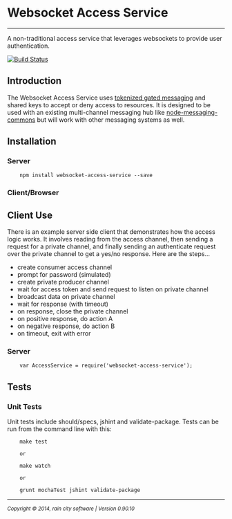 # Websocket Access Service
- - -

A non-traditional access service that leverages websockets to provide user authentication.

[![Build Status](https://travis-ci.org/darrylwest/websocket-access-service.svg?branch=master)](https://travis-ci.org/darrylwest/websocket-access-service)

## Introduction

The Websocket Access Service uses [tokenized gated messaging](http://blog.raincitysoftware.com/) and shared keys to accept or deny access to resources.  It is designed to be used with an existing multi-channel messaging hub like [node-messaging-commons](https://github.com/darrylwest/node-messaging-commons) but will work with other messaging systems as well.

## Installation

### Server

~~~
	npm install websocket-access-service --save
~~~

### Client/Browser



## Client Use

There is an example server side client that demonstrates how the access logic works.  It involves reading from the access channel, then sending a request for a private channel, and finally sending an authenticate request over the private channel to get a yes/no response.  Here are the steps...

- create consumer access channel
- prompt for password (simulated)
- create private producer channel
- wait for access token and send request to listen on private channel
- broadcast data on private channel
- wait for response (with timeout)
- on response, close the private channel
- on positive response, do action A
- on negative response, do action B
- on timeout, exit with error

### Server

~~~
	var AccessService = require('websocket-access-service');
~~~



## Tests

### Unit Tests
Unit tests include should/specs, jshint and validate-package.  Tests can be run from the command line with this:

~~~
    make test
    
    or

    make watch

    or

    grunt mochaTest jshint validate-package
~~~

- - -
<p><small><em>Copyright © 2014, rain city software | Version 0.90.10</em></small></p>
